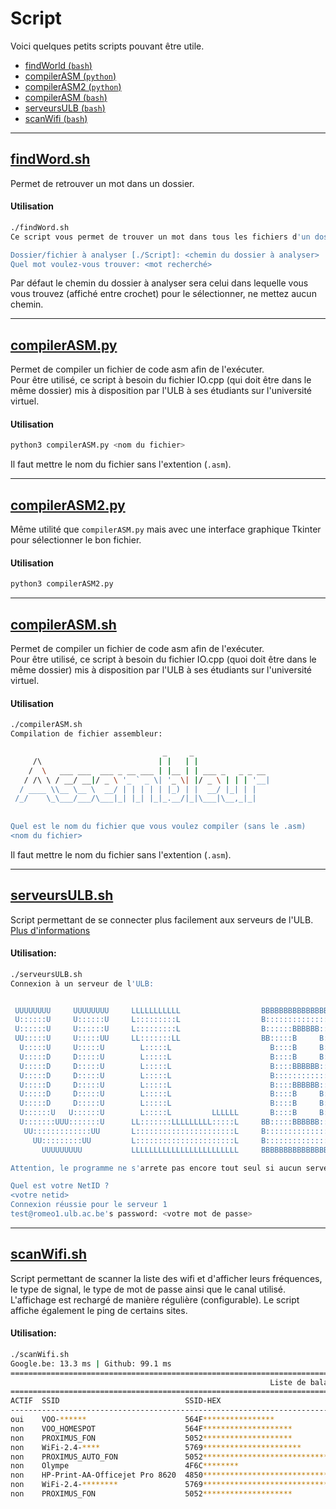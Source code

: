 # Script
Voici quelques petits scripts pouvant être utile.

- [findWorld (`bash`)](#findwordsh)
- [compilerASM (`python`)](#compilerasmpy)
- [compilerASM2 (`python`)](#compilerasm2py)
- [compilerASM (`bash`)](#compilerasmsh)
- [serveursULB (`bash`)](#serveursulbsh)
- [scanWifi (`bash`)](#scanwifish)

-------------------------------


## [findWord.sh](findWord.sh)
Permet de retrouver un mot dans un dossier.

#### Utilisation
```BASH
./findWord.sh 
Ce script vous permet de trouver un mot dans tous les fichiers d'un dossier

Dossier/fichier à analyser [./Script]: <chemin du dossier à analyser>
Quel mot voulez-vous trouver: <mot recherché>
```
Par défaut le chemin du dossier à analyser sera celui dans lequelle vous vous trouvez (affiché 
entre crochet) pour le sélectionner, ne mettez aucun chemin.


-------------------------------


## [compilerASM.py](compilerASM.py)
Permet de compiler un fichier de code asm afin de l'exécuter.        
Pour être utilisé, ce script à besoin du fichier IO.cpp (qui doit être dans le même dossier) mis à 
disposition par l'ULB à ses étudiants sur l'université virtuel.

#### Utilisation
```BASH
python3 compilerASM.py <nom du fichier>
```
Il faut mettre le nom du fichier sans l'extention (`.asm`).


-------------------------------


## [compilerASM2.py](compilerASM2.py)
Même utilité que `compilerASM.py` mais avec une interface graphique Tkinter pour sélectionner le bon
fichier.

#### Utilisation
```BASH
python3 compilerASM2.py
```


-------------------------------



## [compilerASM.sh](compilerASM.sh)
Permet de compiler un fichier de code asm afin de l'exécuter.        
Pour être utilisé, ce script à besoin du fichier IO.cpp (quoi doit être dans le même dossier) mis à 
disposition par l'ULB à ses étudiants sur l'université virtuel.

#### Utilisation
```BASH
./compilerASM.sh 
Compilation de fichier assembleur: 

                                  _     _                 
     /\                          | |   | |                
    /  \   ___ ___  ___ _ __ ___ | |__ | | ___ _   _ _ __ 
   / /\ \ / __/ __|/ _ \ '_ ` _ \| '_ \| |/ _ \ | | | '__|
  / ____ \\__ \__ \  __/ | | | | | |_) | |  __/ |_| | |   
 /_/    \_\___/___/\___|_| |_| |_|_.__/|_|\___|\__,_|_|   
                                                          
                                                          
Quel est le nom du fichier que vous voulez compiler (sans le .asm)
<nom du fichier>
```
Il faut mettre le nom du fichier sans l'extention (`.asm`).


-------------------------------

## [serveursULB.sh](serveursULB.sh)
Script permettant de se connecter plus facilement aux serveurs de l'ULB.            
[Plus d'informations](http://padi.ulb.ac.be/v2/index.php)        

#### Utilisation:
```BASH
./serveursULB.sh 
Connexion à un serveur de l'ULB: 


 UUUUUUUU     UUUUUUUU     LLLLLLLLLLL                  BBBBBBBBBBBBBBBBB   
 U::::::U     U::::::U     L:::::::::L                  B::::::::::::::::B  
 U::::::U     U::::::U     L:::::::::L                  B::::::BBBBBB:::::B 
 UU:::::U     U:::::UU     LL:::::::LL                  BB:::::B     B:::::B
  U:::::U     U:::::U        L:::::L                      B::::B     B:::::B
  U:::::D     D:::::U        L:::::L                      B::::B     B:::::B
  U:::::D     D:::::U        L:::::L                      B::::BBBBBB:::::B 
  U:::::D     D:::::U        L:::::L                      B:::::::::::::BB  
  U:::::D     D:::::U        L:::::L                      B::::BBBBBB:::::B 
  U:::::D     D:::::U        L:::::L                      B::::B     B:::::B
  U:::::D     D:::::U        L:::::L                      B::::B     B:::::B
  U::::::U   U::::::U        L:::::L         LLLLLL       B::::B     B:::::B
  U:::::::UUU:::::::U      LL:::::::LLLLLLLLL:::::L     BB:::::BBBBBB::::::B
   UU:::::::::::::UU       L::::::::::::::::::::::L     B:::::::::::::::::B 
     UU:::::::::UU         L::::::::::::::::::::::L     B::::::::::::::::B  
       UUUUUUUUU           LLLLLLLLLLLLLLLLLLLLLLLL     BBBBBBBBBBBBBBBBB   

Attention, le programme ne s'arrete pas encore tout seul si aucun serveur n'a été trouvé

Quel est votre NetID ?
<votre netid>
Connexion réussie pour le serveur 1
test@romeo1.ulb.ac.be's password: <votre mot de passe>
```


-------------------------------

## [scanWifi.sh](scanWifi.sh)
Script permettant de scanner la liste des wifi et d'afficher leurs fréquences, le type de signal, 
le type de mot de passe ainsi que le canal utilisé.          
L'affichage est rechargé de manière régulière (configurable).  Le script affiche également le ping de
certains sites.

#### Utilisation:
```BASH
./scanWifi.sh 
Google.be: 13.3 ms | Github: 99.1 ms
==================================================================================================================================================
                                                          Liste de balayage Wi-Fi (wlo1)
==================================================================================================================================================
ACTIF  SSID                            SSID-HEX                                                      CHAN  DÉBIT    SIGNAL  BARS  SÉCURITÉ    
--------------------------------------------------------------------------------------------------------------------------------------------------
oui    VOO-******                      564F****************                                          13    54 Mo/s  49      ▂▄__  WPA1 WPA2   
non    VOO_HOMESPOT                    564F********************                                      13    54 Mo/s  45      ▂▄__              
non    PROXIMUS_FON                    5052********************                                      1     54 Mo/s  37      ▂▄__              
non    WiFi-2.4-****                   5769**********************                                    1     54 Mo/s  37      ▂▄__  WPA2        
non    PROXIMUS_AUTO_FON               5052******************************                            1     54 Mo/s  34      ▂▄__  WPA2 802.1X 
non    Olympe                          4F6C********                                                  5     54 Mo/s  22      ▂___  WPA2        
non    HP-Print-AA-Officejet Pro 8620  4850********************************************************  6     54 Mo/s  20      ▂___  WPA2        
non    WiFi-2.4-********               5769******************************                            1     54 Mo/s  19      ▂___  WPA2        
non    PROXIMUS_FON                    5052********************                                      11    54 Mo/s  19      ▂___              
```
